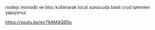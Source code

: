nodejs monodb ve bloc kullanarak local sunucuda basit crud işlemleri yapıyoruz.

https://youtu.be/ev79AM4Q95o
